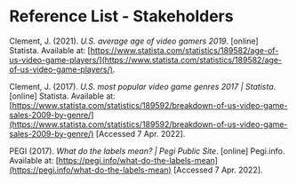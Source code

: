 # Reference List - Stakeholders

Clement, J. (2021). _U.S. average age of video gamers 2019_. \[online] Statista. Available at: [https://www.statista.com/statistics/189582/age-of-us-video-game-players/](https://www.statista.com/statistics/189582/age-of-us-video-game-players/).

Clement, J. (2017). _U.S. most popular video game genres 2017 | Statista_. \[online] Statista. Available at: [https://www.statista.com/statistics/189592/breakdown-of-us-video-game-sales-2009-by-genre/](https://www.statista.com/statistics/189592/breakdown-of-us-video-game-sales-2009-by-genre/) \[Accessed 7 Apr. 2022].

PEGI (2017). _What do the labels mean? | Pegi Public Site_. \[online] Pegi.info. Available at: [https://pegi.info/what-do-the-labels-mean](https://pegi.info/what-do-the-labels-mean) \[Accessed 7 Apr. 2022].
